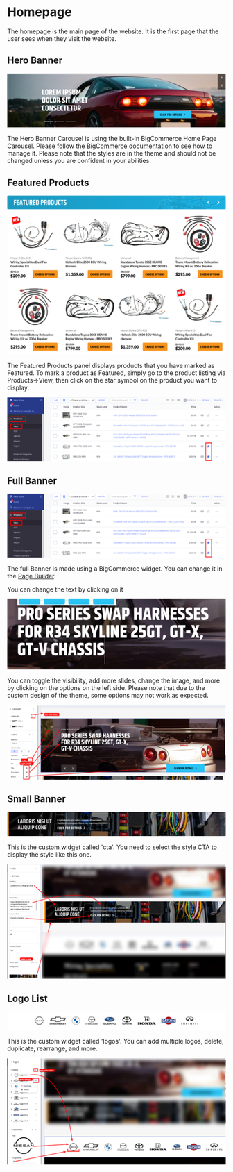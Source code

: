 # Homepage
The homepage is the main page of the website. It is the first page that the user sees when they visit the website.

## Hero Banner
![hero-banner.png](img/hero-banner.png)

The Hero Banner Carousel is using the built-in BigCommerce Home Page Carousel.
Please follow the <a href="https://support.bigcommerce.com/s/article/Carousel?language=en_US" target="_blank">BigCommerce documentation</a> to see how to manage it.
Please note that the styles are in the theme and should not be changed unless you are confident in your abilities.

## Featured Products
![featured-products.png](img/featured-products.png)

The Featured Products panel displays products that you have marked as Featured.
To mark a product as Featured, simply go to the product listing via Products->View, then click on the star symbol on the product you want to display.

![featured-inst.png](img/featured-inst.png)

## Full Banner
![full-banner.png](img/full-banner.png)

The full Banner is made using a BigCommerce widget. You can change it in the [Page Builder](/#page-builder).

You can change the text by clicking on it

![full-banner-inst.png](img/full-banner-inst.png)

You can toggle the visibility, add more slides, change the image, and more by clicking on the options on the left side.
Please note that due to the custom design of the theme, some options may not work as expected.

![full-banner-inst2.png](img/full-banner-inst2.png)

## Small Banner
![small-banner.png](img/small-banner.png)

This is the custom widget called 'cta'. You need to select the style CTA to display the style like this one.

![small-banner-inst.png](img/small-banner-inst.png)

## Logo List
![logo-list.png](img/logo-list.png)

This is the custom widget called 'logos'. You can add multiple logos, delete, duplicate, rearrange, and more.

![logo-list-inst.png](img/logo-list-inst.png)
